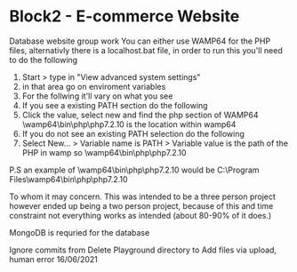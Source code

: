 # Block2 - E-commerce Website
Database website group work
You can either use WAMP64 for the PHP files, alternativly there is a localhost.bat file, in order to run this you'll need to do the following

1) Start > type in "View advanced system settings"
2) in that area go on enviroment variables
3) For the follwing it'll vary on what you see
4) If you see a existing PATH section do the following
5) Click the value, select new and find the php section of WAMP64 \wamp64\bin\php\php7.2.10 is the location within wamp64
6) If you do not see an existing PATH selection do the following
7) Select New... > Variable name is PATH > Variable value is the path of the PHP in wamp so \wamp64\bin\php\php7.2.10




P.S an example of \wamp64\bin\php\php7.2.10 would be C:\Program Files\wamp64\bin\php\php7.2.10

To whom it may concern. This was intended to be a three person project however ended up being a two person project, because of this and time constraint not everything works as intended (about 80-90% of it does.)

MongoDB is requried for the database

Ignore commits from Delete Playground directory to Add files via upload, human error 16/06/2021
